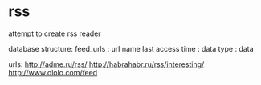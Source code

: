 # rss
attempt to create rss reader

database structure:
   feed_urls :
      url
      name
      last access time
   <url> :
      data
      type : data

urls:
   http://adme.ru/rss/
   http://habrahabr.ru/rss/interesting/
   http://www.ololo.com/feed
